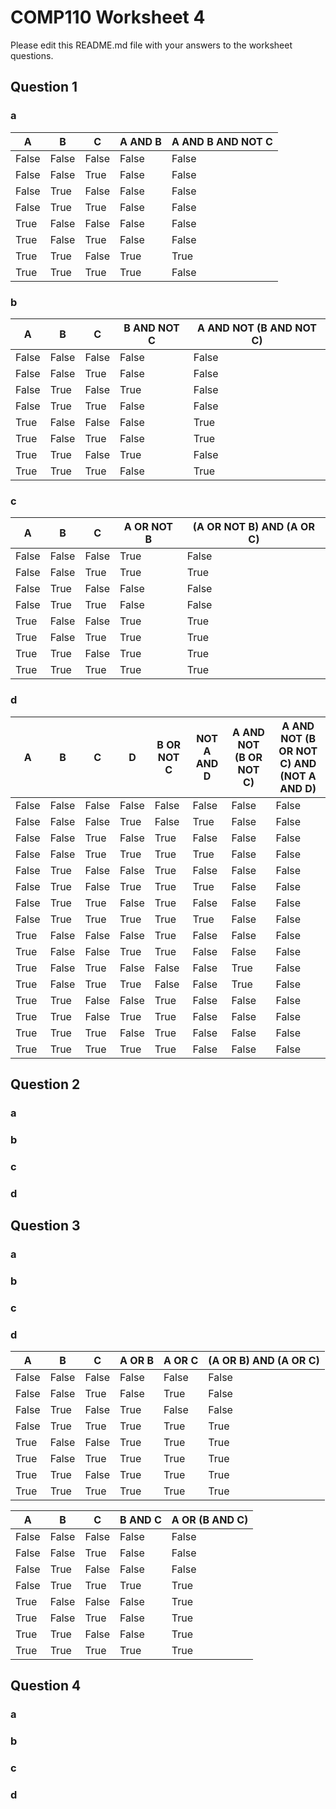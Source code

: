 # COMP110 Worksheet 4

Please edit this README.md file with your answers to the worksheet questions.

## Question 1

### a
|   A   |   B   |   C   |   A AND B   |   A AND B AND NOT C   |
| ----- | ----- | ----- | ----------- | --------------------- |
| False | False | False |    False    |        False          |
| False | False | True  |    False    |        False          |
| False | True  | False |    False    |        False          |
| False | True  | True  |    False    |        False          |
| True  | False | False |    False    |        False          |
| True  | False | True  |    False    |        False          |
| True  | True  | False |    True     |        True           |
| True  | True  | True  |    True     |        False          |


### b
|   A   |   B   |   C   |   B AND NOT C   |   A AND NOT (B AND NOT C)  |
| ----- | ----- | ----- | --------------- | -------------------------- |
| False | False | False |      False      |          False             |
| False | False | True  |      False      |          False             |
| False | True  | False |      True       |          False             |
| False | True  | True  |      False      |          False             |
| True  | False | False |      False      |          True              |
| True  | False | True  |      False      |          True              |
| True  | True  | False |      True       |          False             |
| True  | True  | True  |      False      |          True              |


### c
|   A   |   B   |   C   |   A OR NOT B   |   (A OR NOT B) AND (A OR C)  |
| ----- | ----- | ----- | -------------- | ---------------------------- |
| False | False | False |      True      |            False             |
| False | False | True  |      True      |            True              |
| False | True  | False |      False     |            False             |
| False | True  | True  |      False     |            False             |
| True  | False | False |      True      |            True              |
| True  | False | True  |      True      |            True              |
| True  | True  | False |      True      |            True              |
| True  | True  | True |      True      |            True              |


### d
|   A   |   B   |   C   |   D   |  B OR NOT C   |   NOT A AND D  | A AND NOT (B OR NOT C) | A AND NOT (B OR NOT C) AND (NOT A AND D) | 
| ----- | ----- | ----- | ----- | ------------- | -------------- | ---------------------- | -------------------------------------- |
| False | False | False | False |      False    |      False     | False | False |
| False | False | False | True  |      False    |      True      | False | False |
| False | False | True  | False |      True     |      False     | False | False |
| False | False | True  | True  |      True     |      True      | False | False |
| False | True  | False | False |      True     |      False     | False | False |
| False | True  | False | True  |      True     |      True      | False | False |
| False | True  | True  | False |      True     |      False     | False | False |
| False | True  | True  | True  |      True     |      True      | False | False |
| True  | False | False | False |      True     |      False     | False | False |
| True  | False | False | True  |      True     |      False     | False | False |
| True  | False | True  | False |      False    |      False     | True  | False |
| True  | False | True  | True  |      False    |      False     | True  | False |
| True  | True  | False | False |      True     |      False     | False | False |
| True  | True  | False | True  |      True     |      False     | False | False |
| True  | True  | True  | False |      True     |      False     | False | False |
| True  | True  | True  | True  |      True     |      False     | False | False |


## Question 2

### a

### b

### c

### d

## Question 3

### a

### b

### c

### d
|   A   |   B   |   C   |   A OR B   |   A OR C  | (A OR B) AND (A OR C) | 
| ----- | ----- | ----- | ---------- | --------- | --------------------- |
| False | False | False |   False    |   False   |         False         |
| False | False | True  |   False    |   True    |         False         |
| False | True  | False |   True     |   False   |         False         |
| False | True  | True  |   True     |   True    |         True          |
| True  | False | False |   True     |   True    |         True          |
| True  | False | True  |   True     |   True    |         True          |
| True  | True  | False |   True     |   True    |         True          |
| True  | True  | True  |   True     |   True    |         True          |


|   A   |   B   |   C   |   B AND C   |   A OR (B AND C)  |
| ----- | ----- | ----- | ----------- | ----------------- |
| False | False | False |     False   |      False        |
| False | False | True  |     False   |      False        |
| False | True  | False |     False   |      False        |
| False | True  | True  |     True    |      True         |
| True  | False | False |     False   |      True         |
| True  | False | True  |     False   |      True         |
| True  | True  | False |     False   |      True         |
| True  | True  | True  |     True    |      True         |


## Question 4

### a

### b

### c

### d

